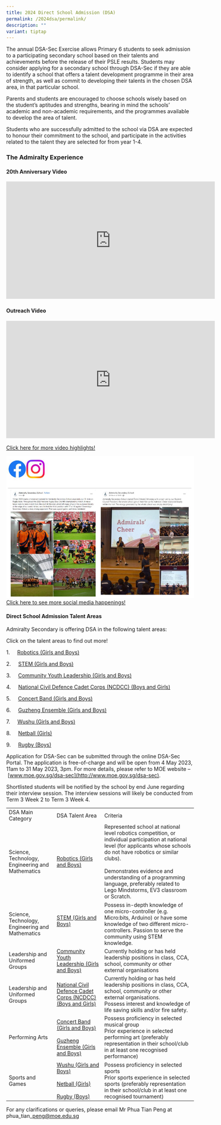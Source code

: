 ```yaml
---
title: 2024 Direct School Admission (DSA)
permalink: /2024dsa/permalink/
description: ""
variant: tiptap
---
```

The annual DSA-Sec Exercise allows Primary 6 students to seek admission to a participating secondary school based on their talents and achievements before the release of their PSLE results. Students may consider applying for a secondary school through DSA-Sec if they are able to identify a school that offers a talent development programme in their area of strength, as well as commit to developing their talents in the chosen DSA area, in that particular school.

Parents and students are encouraged to choose schools wisely based on the student’s aptitudes and strengths, bearing in mind the schools’ academic and non-academic requirements, and the programmes available to develop the area of talent.

Students who are successfully admitted to the school via DSA are expected to honour their commitment to the school, and participate in the activities related to the talent they are selected for from year 1-4.

### The Admiralty Experience

#### 20th Anniversary Video

<iframe allowfullscreen="" allow="accelerometer; autoplay; clipboard-write; encrypted-media; gyroscope; picture-in-picture; web-share" frameborder="0" title="YouTube video player" src="https://www.youtube.com/embed/OuUCoDbaHHc" height="315" width="560"></iframe>

#### Outreach Video
<iframe allowfullscreen="" allow="accelerometer; autoplay; clipboard-write; encrypted-media; gyroscope; picture-in-picture; web-share" frameborder="0" title="YouTube video player" src="https://www.youtube.com/embed/Ts3OTNvzUDA" height="315" width="560"></iframe>

[Click here for more video highlights!](/admiralty-experience/permalink/)


![](/images/2023igfb.JPG)
[Click here to see more social media happenings!](/social/news-and-highlights/permalink/)


#### Direct School Admission Talent Areas

Admiralty Secondary is offering DSA in the following talent areas:  

Click on the talent areas to find out more!

1.&nbsp;&nbsp;&nbsp;&nbsp;&nbsp;[Robotics (Girls and Boys)](/co-curricular-activities/clubs-and-societies/robotics-club/permalink/)

2.&nbsp;&nbsp;&nbsp;&nbsp;&nbsp;[STEM (Girls and Boys)](/admiralty-experience/applied-learning-programme/permalink/)

3.&nbsp;&nbsp;&nbsp;&nbsp;&nbsp;[Community Youth Leadership (Girls and Boys)](/learning-for-life-programme/permalink)

4.&nbsp;&nbsp;&nbsp;&nbsp;&nbsp;[National Civil Defence Cadet Corps (NCDCC) (Boys and Girls)](/national-civil-defence-cadet-corps/co-curricular-activities/uniform-groups/permalink)

5.&nbsp;&nbsp;&nbsp;&nbsp;&nbsp;[Concert Band (Girls and Boys)](/concert-band/co-curricular-activities/performing-arts/permalink)

6.&nbsp;&nbsp;&nbsp;&nbsp;&nbsp;[Guzheng Ensemble (Girls and Boys)](/guzheng-ensemble/co-curricular-activities/performing-arts/permalink)

7.&nbsp;&nbsp;&nbsp;&nbsp;&nbsp;[Wushu (Girls and Boys)](/wushu/co-curricular-activities/sports/permalink)

8.&nbsp;&nbsp;&nbsp;&nbsp;&nbsp;[Netball (Girls)](/netball/co-curricular-activities/sports/permalink)

9.&nbsp;&nbsp;&nbsp;&nbsp;&nbsp;[Rugby (Boys)](/rugby/co-curricular-activities/sports/permalink)


Application for DSA-Sec can be submitted through the online DSA-Sec Portal. The application is free-of-charge and will be open from 4 May 2023, 11am to 31 May 2023, 3pm. For more details, please refer to MOE website –&nbsp;[www.moe.gov.sg/dsa-sec](http://www.moe.gov.sg/dsa-sec).


Shortlisted students will be notified by the school by end June regarding their interview session. The interview sessions will likely be conducted from Term 3 Week 2 to Term 3 Week 4.

|  |  |  |
|---|---|---|
| DSA Main Category | DSA Talent Area | Criteria |
| Science, Technology, Engineering and Mathematics | [Robotics (Girls and Boys)](/co-curricular-activities/clubs-and-societies/robotics-club/permalink/)<br>  | Represented school at national level robotics competition, or individual participation at national level (for applicants whose schools do not have robotics or similar clubs).<br><br>Demonstrates evidence and understanding of a programming language, preferably related to Lego Mindstorms, EV3 classroom or Scratch. |
|  Science, Technology, Engineering and Mathematics| [STEM (Girls and Boys)](/admiralty-experience/applied-learning-programme/permalink/)<br><br>  | Possess in-depth knowledge of one micro-controller (e.g. Micro:bits, Arduino) or have some knowledge of two different micro-controllers. Passion to serve the community using STEM knowledge. |
| Leadership and Uniformed Groups |[Community Youth Leadership (Girls and Boys)](/learning-for-life-programme/permalink) | Currently holding or has held leadership positions in class, CCA, school, community or other external organisations<br> |
|Leadership and Uniformed Groups  | [National Civil Defence Cadet Corps (NCDCC) (Boys and Girls)](/national-civil-defence-cadet-corps/co-curricular-activities/uniform-groups/permalink)<br>  | Currently holding or has held leadership positions in class, CCA, school, community or other external organisations.<br>Possess interest and knowledge of life saving skills and/or fire safety. |
Performing Arts | [Concert Band (Girls and Boys)](/concert-band/co-curricular-activities/performing-arts/permalink)<br><br>[Guzheng Ensemble (Girls and Boys)](/guzheng-ensemble/co-curricular-activities/performing-arts/permalink) | Possess proficiency in selected musical group<br>Prior experience in selected performing art (preferably representation in their school/club in at least one recognised performance)
 | Sports and Games | [Wushu (Girls and Boys)](/wushu/co-curricular-activities/sports/permalink)<br><br> [Netball (Girls)](/netball/co-curricular-activities/sports/permalink)<br><br>[Rugby (Boys)](/rugby/co-curricular-activities/sports/permalink) | Possess proficiency in selected sports<br>Prior sports experience in selected sports (preferably representation in their school/club in at least one recognised tournament)  |


For any clarifications or queries, please email Mr Phua Tian Peng at phua\_tian\_peng@moe.edu.sg